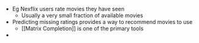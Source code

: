 - Eg Nexflix users rate movies they have seen
	- Usually a very small fraction of available movies
- Predicting missing ratings provides a way to recommend movies to use
	- [[Matrix Completion]] is one of the primary tools
- 